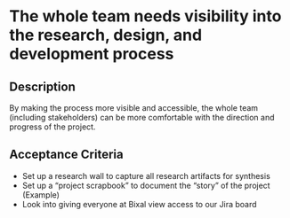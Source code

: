# The whole team needs visibility into the research, design, and development process

## Description

By making the process more visible and accessible, the whole team (including stakeholders) can be more comfortable with the direction and progress of the project.

## Acceptance Criteria

- Set up a research wall to capture all research artifacts for synthesis
- Set up a “project scrapbook” to document the “story” of the project (Example)
- Look into giving everyone at Bixal view access to our Jira board
